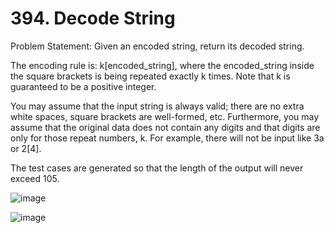 # 394. Decode String

Problem Statement: Given an encoded string, return its decoded string.

The encoding rule is: k[encoded_string], where the encoded_string inside the square brackets is being repeated exactly k times. Note that k is guaranteed to be a positive integer.

You may assume that the input string is always valid; there are no extra white spaces, square brackets are well-formed, etc. Furthermore, you may assume that the original data does not contain any digits and that digits are only for those repeat numbers, k. For example, there will not be input like 3a or 2[4].

The test cases are generated so that the length of the output will never exceed 105.

![image](https://github.com/aryanv175/leetcode/assets/91381804/71408c3a-0122-4825-9c87-633f4db44782)

![image](https://github.com/aryanv175/leetcode/assets/91381804/635c1897-479f-45d4-9710-15662cf9eddd)
